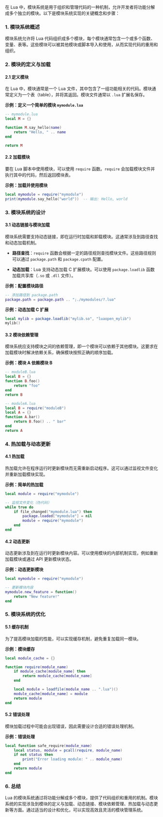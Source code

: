 在 Lua 中，模块系统是用于组织和管理代码的一种机制，允许开发者将功能分解成多个独立的模块。以下是模块系统实现的关键概念和步骤：

### 1. **模块系统概述**

模块系统允许将 Lua 代码组织成多个模块，每个模块通常包含一个或多个函数、变量、表等。这些模块可以被其他模块或脚本导入和使用，从而实现代码的重用和组织。

### 2. **模块的定义与加载**

#### 2.1 定义模块

在 Lua 中，模块通常是一个 Lua 文件，其中包含了一组功能相关的代码。模块通常定义为一个表（table），并将其返回。模块文件通常以 `.lua` 扩展名保存。

**示例：定义一个简单的模块 `mymodule.lua`**

```lua
-- mymodule.lua
local M = {}

function M.say_hello(name)
    return "Hello, " .. name
end

return M
```

#### 2.2 加载模块

要在 Lua 脚本中使用模块，可以使用 `require` 函数。`require` 会加载模块文件并执行其中的代码，然后返回模块表。

**示例：加载并使用模块**

```lua
local mymodule = require("mymodule")
print(mymodule.say_hello("world"))  -- 输出: Hello, world
```

### 3. **模块系统的设计**

#### 3.1 动态链接与模块加载

模块系统需要支持动态链接，即在运行时加载和卸载模块。这通常涉及到路径查找和动态加载机制。

- **路径查找**：`require` 函数会根据一定的路径规则查找模块文件。这些路径规则可以通过 `package.path` 和 `package.cpath` 配置。

- **动态加载**：Lua 支持动态加载 C 扩展模块。可以使用 `package.loadlib` 函数加载共享库（`.so` 或 `.dll` 文件）。

**示例：配置模块路径**

```lua
-- 添加路径到 package.path
package.path = package.path .. ";./mymodules/?.lua"
```

**示例：动态加载 C 扩展**

```lua
local mylib = package.loadlib("mylib.so", "luaopen_mylib")
mylib()
```

#### 3.2 模块依赖管理

模块系统应支持模块之间的依赖管理，即一个模块可以依赖于其他模块。这要求在加载模块时解决依赖关系，确保模块按照正确的顺序加载。

**示例：模块 A 依赖模块 B**

```lua
-- moduleB.lua
local B = {}
function B.foo()
    return "foo"
end
return B
```

```lua
-- moduleA.lua
local B = require("moduleB")
local A = {}
function A.bar()
    return B.foo() .. " bar"
end
return A
```

### 4. **热加载与动态更新**

#### 4.1 热加载

热加载允许在程序运行时更新模块而无需重新启动程序。这可以通过监视文件变化并重新加载模块实现。

**示例：简单的热加载**

```lua
local module = require("mymodule")

-- 监视文件变化（伪代码）
while true do
    if file_changed("mymodule.lua") then
        package.loaded["mymodule"] = nil
        module = require("mymodule")
    end
end
```

#### 4.2 动态更新

动态更新涉及到在运行时更新模块内容。可以使用模块的内部机制实现，例如重新加载模块或通过 API 更新模块状态。

**示例：动态更新模块**

```lua
local mymodule = require("mymodule")

-- 更新模块内容
mymodule.new_feature = function()
    return "New feature!"
end
```

### 5. **模块系统的优化**

#### 5.1 缓存机制

为了提高模块加载的性能，可以实现缓存机制，避免重复加载同一模块。

**示例：模块缓存**

```lua
local module_cache = {}

function require(module_name)
    if module_cache[module_name] then
        return module_cache[module_name]
    end

    local module = loadfile(module_name .. ".lua")()
    module_cache[module_name] = module
    return module
end
```

#### 5.2 错误处理

模块加载过程中可能会出现错误，因此需要设计合适的错误处理机制。

**示例：错误处理**

```lua
local function safe_require(module_name)
    local status, module = pcall(require, module_name)
    if not status then
        print("Error loading module: " .. module_name)
    end
    return module
end
```

### 6. **总结**

Lua 的模块系统通过将功能分解成多个模块，提供了代码组织和重用的机制。模块系统的实现涉及到模块的定义与加载、动态链接、模块依赖管理、热加载与动态更新等方面。通过适当的设计和优化，可以实现高效且灵活的模块管理系统。